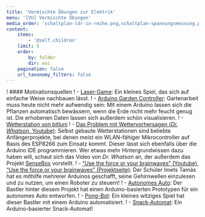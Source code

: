 ```yaml
---
title: 'Vermischte Übungen zur Elektrik'
menu: '[VU] Vermischte Übungen'
media_order: 'schaltplan-ldr-in-reihe.png,schaltplan-spannungsmessung.png,schaltplan-pullup.png,schaltplan-dimmbarer-lautsprecher.png,Bloecke-Dimmbarer-Lautsprecher.png,schaltplan-ntc-an-arduino.png,Bloecke-LDR-komplex-Moorhuhn.png,schaltplan-transistor-und-ntc.png,programm-pullup.png,Schaltplan-Taster-an-A0.png'
content:
    items:
        - '@self.children'
    limit: 5
    order:
        by: folder
        dir: asc
    pagination: false
    url_taxonomy_filters: false
---
```


! #### Motivationsquellen
! - [Laser-Game](https://www.instructables.com/id/Arduino-UNO-Laser-Game/): Ein kleines Spiel, das sich auf einfache Weise nachbauen lässt.
! - [Arduino Garden Controller](https://www.youtube.com/watch?v=O_Q1WKCtWiA): Gartenarbeit muss heute nicht mehr aufwendig sein: Mit einem Arduino lassen sich die Pflanzen automatisch bewässern, wenn die Erde nicht mehr feucht genug ist. Die erhobenen Daten lassen sich außerdem schön visualisieren.
! - [Wetterstation von bitluni](https://www.youtube.com/watch?v=at7wmm9t8UE)
! - [Das Problem mit Wettervorhersagen (*Dr. Whatson*, Youtube)](https://www.youtube.com/watch?v=aHkec8bA8iI): Selbst gebaute Wetterstationen sind beliebte Anfängerprojekte, bei denen meist ein WLAN-fähiger Mikrocontroller auf Basis des ESP8266 zum Einsatz kommt. Dieser lässt sich ebenfalls über die Arduino IDE programmieren. Wer etwas mehr Hintergrundwissen dazu haben will, schaut sich das Video von *Dr. Whatson* an, der außerdem das Projekt [SenseBox](https://www.sensebox.de/) vorstellt.
! - [“Use the force or your brainwaves” (Youtube)](https://www.youtube.com/watch?v=KtSCo6hIlRQ), [“Use the force or your brainwaves” (Projektseite)](https://create.arduino.cc/projecthub/Imetomi/use-the-force-or-your-brainwaves-9e839b): Der Schüler Imets Tamás hat es mithilfe mehrerer Arduinos geschafft, seine Gehirnwellen einzulesen und zu nutzen, um einen Roboter zu steuern!
! - [Autonomes Auto](https://www.instructables.com/id/Self-Driving-Car-Using-Arduinoautonomous-Guided-Ve/): Der Bastler hinter diesem Projekt hat einen Arduino-basierten Prototypen für ein autonomes Auto entworfen.
! - [Pong-Bot](https://www.instructables.com/id/Arduino-Controlled-Game-Pong-Bot-Vs-Human/): Ein kleines witziges Spiel hat dieser Bastler mit einem Arduino automatisiert.
! - [Snack-Automat](https://www.instructables.com/id/Snack-Vending-Machine-Powered-by-Arduino/): Ein Arduino-basierter Snack-Automat!